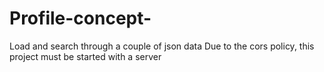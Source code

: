 # Profile-concept-
Load and search through a couple of json data
Due to the cors policy, this project must be started with a server
